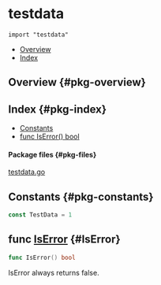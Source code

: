 # testdata
`import "testdata"`

* [Overview](#pkg-overview)
* [Index](#pkg-index)

## Overview {#pkg-overview}



## Index {#pkg-index}
* [Constants](#pkg-constants)
* [func IsError() bool](#IsError)


#### Package files {#pkg-files}
[testdata.go](https://testdata/blob/master/testdata.go)


## Constants {#pkg-constants}
``` go
const TestData = 1
```


## func [IsError](https://testdata/blob/master/testdata.go?s=71:90#L6) {#IsError}
``` go
func IsError() bool
```
IsError always returns false.
